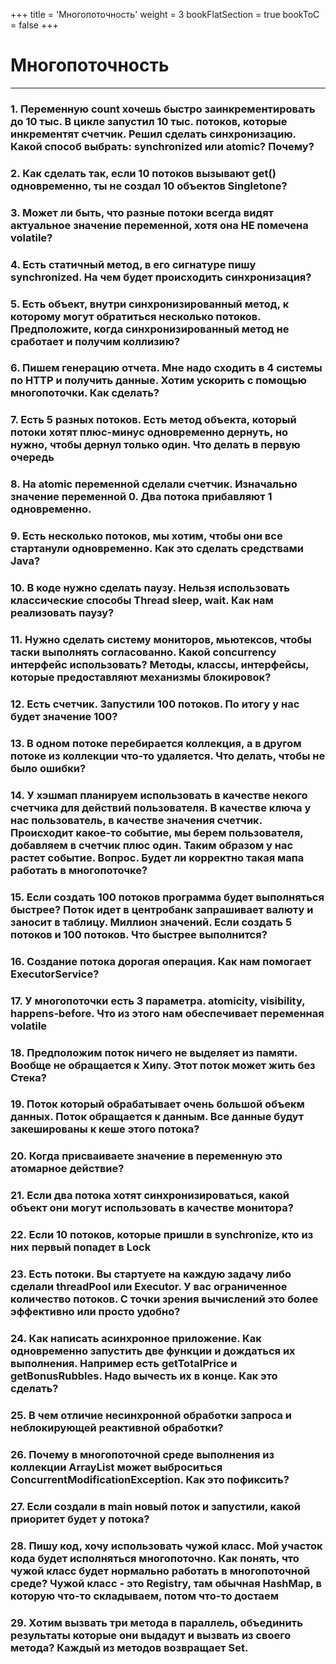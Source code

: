 +++
title = 'Многопоточность'
weight = 3
bookFlatSection = true
bookToC = false
+++

# Многопоточность

---
### 1. Переменную count хочешь быстро заинкрементировать до 10 тыс. В цикле запустил 10 тыс. потоков, которые инкрементят счетчик. Решил сделать синхронизацию. Какой способ выбрать: synchronized или atomic? Почему?
### 2. Как сделать так, если 10 потоков вызывают get() одновременно, ты не создал 10 объектов Singletone?
### 3. Может ли быть, что разные потоки всегда видят актуальное значение переменной, хотя она НЕ помечена volatile?
### 4. Есть статичный метод, в его сигнатуре пишу synchronized. На чем будет происходить синхронизация?
### 5. Есть объект, внутри синхронизированный метод, к которому могут обратиться несколько потоков. Предположите, когда синхронизированный метод не сработает и получим коллизию?
### 6. Пишем генерацию отчета. Мне надо сходить в 4 системы по HTTP и получить данные. Хотим ускорить с помощью многопоточки. Как сделать?
### 7. Есть 5 разных потоков. Есть метод объекта, который потоки хотят плюс-минус одновременно дернуть, но нужно, чтобы дернул только один. Что делать в первую очередь
### 8. На atomic переменной сделали счетчик. Изначально значение переменной 0. Два потока прибавляют 1 одновременно.
### 9. Есть несколько потоков, мы хотим, чтобы они все стартанули одновременно. Как это сделать средствами Java?
### 10. В коде нужно сделать паузу. Нельзя использовать классические способы Thread sleep, wait. Как нам реализовать паузу?
### 11. Нужно сделать систему мониторов, мьютексов, чтобы таски выполнять согласованно. Какой concurrency интерфейс использовать? Методы, классы, интерфейсы, которые предоставляют механизмы блокировок?
### 12. Есть счетчик. Запустили 100 потоков. По итогу у нас будет значение 100?
### 13. В одном потоке перебирается коллекция, а в другом потоке из коллекции что-то удаляется. Что делать, чтобы не было ошибки?
### 14. У хэшмап планируем использовать в качестве некого счетчика для действий пользователя. В качестве ключа у нас пользователь, в качестве значения счетчик. Происходит какое-то событие, мы берем пользователя, добавляем в счетчик плюс один. Таким образом у нас растет событие. Вопрос. Будет ли корректно такая мапа работать в многопоточке?
### 15. Если создать 100 потоков программа будет выполняться быстрее? Поток идет в центробанк запрашивает валюту и заносит в таблицу. Миллион значений. Если создать 5 потоков и 100 потоков. Что быстрее выполнится?
### 16. Создание потока дорогая операция. Как нам помогает ExecutorService?
### 17. У многопоточки есть 3 параметра. atomicity, visibility, happens-before. Что из этого нам обеспечивает переменная volatile
### 18. Предположим поток ничего не выделяет из памяти. Вообще не обращается к Хипу. Этот поток может жить без Стека?
### 19. Поток который обрабатывает очень большой объекм данных. Поток обращается к данным. Все данные будут закешированы к кеше этого потока?
### 20. Когда присваиваете значение в переменную это атомарное действие?
### 21. Если два потока хотят синхронизироваться, какой объект они могут использовать в качестве монитора?
### 22. Если 10 потоков, которые пришли в synchronize, кто из них первый  попадет в Lock
### 23. Есть потоки. Вы стартуете на каждую задачу либо сделали threadPool или Executor. У вас ограниченное количество потоков. С точки зрения вычислений это более эффективно или просто удобно?
### 24. Как написать асинхронное приложение. Как одновременно запустить две функции и дождаться их выполнения. Например есть getTotalPrice и getBonusRubbles. Надо вычесть их в конце. Как это сделать?
### 25. В чем отличие несинхронной обработки запроса и неблокирующей реактивной обработки?
### 26. Почему в многопоточной среде выполнения из коллекции ArrayList может выброситься ConcurrentModificationException. Как это пофиксить?
### 27. Если создали в main новый поток и запустили, какой приоритет будет у потока?
### 28. Пишу код, хочу использовать чужой класс. Мой участок кода будет исполняться многопоточно. Как понять, что чужой класс будет нормально работать в многопоточной среде? Чужой класс - это Registry, там обычная HashMap, в которую что-то складываем, потом что-то достаем
### 29. Хотим вызвать три метода в параллель, объединить результаты которые они выдадут и вызвать из своего метода? Каждый из методов возвращает Set.
